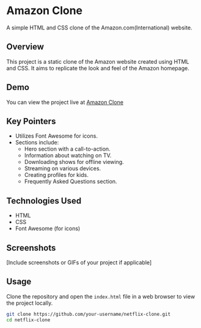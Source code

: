 # Amazon Clone

A simple HTML and CSS clone of the Amazon.com(International) website.

## Overview

This project is a static clone of the Amazon website created using HTML and CSS. It aims to replicate the look and feel of the Amazon homepage.

## Demo

You can view the project live at [Amazon Clone](<insert-hosting-url-here>)

## Key Pointers

- Utilizes Font Awesome for icons.
- Sections include:
  - Hero section with a call-to-action.
  - Information about watching on TV.
  - Downloading shows for offline viewing.
  - Streaming on various devices.
  - Creating profiles for kids.
  - Frequently Asked Questions section.

## Technologies Used

- HTML
- CSS
- Font Awesome (for icons)

## Screenshots

[Include screenshots or GIFs of your project if applicable]

## Usage

Clone the repository and open the `index.html` file in a web browser to view the project locally.

```bash
git clone https://github.com/your-username/netflix-clone.git
cd netflix-clone
